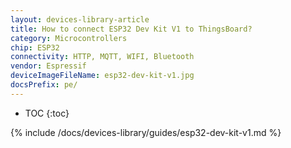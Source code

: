 ```yaml
---
layout: devices-library-article
title: How to connect ESP32 Dev Kit V1 to ThingsBoard?
category: Microcontrollers
chip: ESP32
connectivity: HTTP, MQTT, WIFI, Bluetooth
vendor: Espressif
deviceImageFileName: esp32-dev-kit-v1.jpg
docsPrefix: pe/
---
```


* TOC
{:toc}

{% include /docs/devices-library/guides/esp32-dev-kit-v1.md %}

